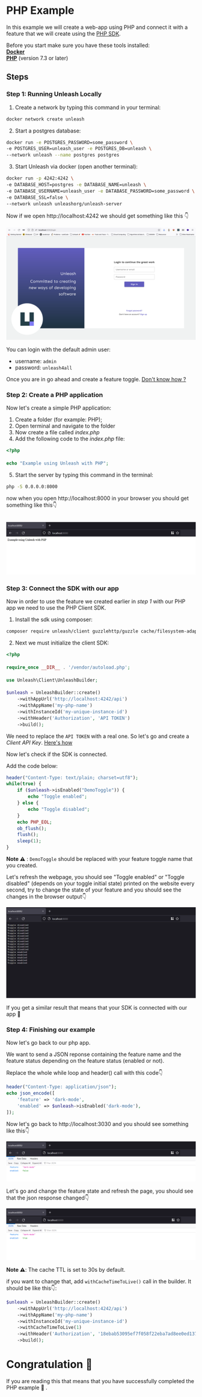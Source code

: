 # PHP Example

In this example we will create a web-app using PHP and connect it with a feature that we will create using the [PHP SDK](https://docs.getunleash.io/sdks/php_sdk).

Before you start make sure you have these tools installed:  
[**Docker**](https://www.docker.com/)  
[**PHP**](https://www.php.net/) (version 7.3 or later)

## Steps

### Step 1: Running Unleash Locally

1. Create a network by typing this command in your terminal:
```sh 
docker network create unleash
```

2. Start a postgres database:

```sh
docker run -e POSTGRES_PASSWORD=some_password \
-e POSTGRES_USER=unleash_user -e POSTGRES_DB=unleash \
--network unleash --name postgres postgres
```

3. Start Unleash via docker (open another terminal):

```sh
docker run -p 4242:4242 \
-e DATABASE_HOST=postgres -e DATABASE_NAME=unleash \
-e DATABASE_USERNAME=unleash_user -e DATABASE_PASSWORD=some_password \
-e DATABASE_SSL=false \
--network unleash unleashorg/unleash-server
```

Now if we open http://localhost:4242 we should get something like this 👇  
<br/>
<img src="./static/img/login.png" title="Login page Unleash" />

You can login with the default admin user:

- username: `admin`
- password: `unleash4all`

Once you are in go ahead and create a feature toggle. [Don't know how ?](https://docs.getunleash.io/user_guide/create_feature_toggle)

### Step 2: Create a PHP application

Now let's create a simple PHP application:

1. Create a folder (for example: PHP);
2. Open terminal and navigate to the folder
3. Now create a file called _index.php_
4. Add the following code to the _index.php_ file:
```php
<?php

echo "Example using Unleash with PHP";
```
5. Start the server by typing this command in the terminal:
```sh
php -S 0.0.0.0:8000 
```

now when you open http://localhost:8000 in your browser you should get something like this👇  

<br/>
<img src="./static/img/php-app.png" title="php-example" />

### Step 3: Connect the SDK with our app

Now in order to use the feature we created earlier in _step 1_ with our PHP app we need to use the PHP Client SDK.

1. Install the sdk using composer:
```sh
composer require unleash/client guzzlehttp/guzzle cache/filesystem-adapter
```

2. Next we must initialize the client SDK:

```php
<?php

require_once __DIR__ . '/vendor/autoload.php';

use Unleash\Client\UnleashBuilder;

$unleash = UnleashBuilder::create()
    ->withAppUrl('http://localhost:4242/api')
    ->withAppName('my-php-name')
    ->withInstanceId('my-unique-instance-id')
    ->withHeader('Authorization', 'API TOKEN')
    ->build();
```

We need to replace the `API TOKEN` with a real one. So let's go and create a _Client API Key_. [Here's how](https://docs.getunleash.io/user_guide/api-token)

Now let's check if the SDK is connected.

Add the code below:

```php
header("Content-Type: text/plain; charset=utf8");
while(true) {
    if ($unleash->isEnabled("DemoToggle")) {
        echo "Toggle enabled";
    } else {
        echo "Toggle disabled";
    }
    echo PHP_EOL;
    ob_flush();
    flush();
    sleep(1);
}
```

**Note ⚠️** : `DemoToggle` should be replaced with your feature toggle name that you created. 

Let's refresh the webpage, you should see "Toggle enabled" or "Toggle disabled" (depends on your toggle initial state) printed on the website every second, try to change the state of your feature and you should see the changes in the browser output👇  

<img src="./static/img/enabled-output.png" title="app-output" />

If you get a similar result that means that your SDK is connected with our app 🎉

### Step 4: Finishing our example

Now let's go back to our php app.

We want to send a JSON reponse containing the feature name and the feature status depending on the feature status (enabled or not).

Replace the whole while loop and header() call with this code👇

```php
header("Content-Type: application/json");
echo json_encode([
    'feature' => 'dark-mode',
    'enabled' => $unleash->isEnabled('dark-mode'),
]);
```

Now let's go back to http://localhost:3030 and you should see something like this👇

<img src="./static/img/json-response-false.png" title="json-response-false" />

Let's go and change the feature state and refresh the page, you should see that the json response changed👇  

<img src="./static/img/json-response-true.png" title="json-response-true" />

**Note ⚠️**: The cache TTL is set to 30s by default.

if you want to change that, add `withCacheTimeToLive()` call in the builder. It should be like this👇:

```php
$unleash = UnleashBuilder::create()
    ->withAppUrl('http://localhost:4242/api')
    ->withAppName('my-php-name')
    ->withInstanceId('my-unique-instance-id')
    ->withCacheTimeToLive(1)
    ->withHeader('Authorization', '18ebab53095ef7f058f22eba7ad8ee0ed1375142bd2e5bdccd99ec3482554253')
    ->build();
```

# Congratulation 🎉
If you are reading this that means that you have successfully completed the PHP example 👏 .
